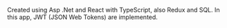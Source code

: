 Created using Asp .Net and React with TypeScript, also Redux and SQL.
In this app, JWT (JSON Web Tokens) are implemented.
